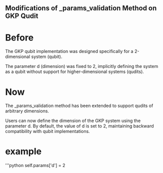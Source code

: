 ## Modifications of _params_validation Method on GKP Qudit

# Before

The GKP qubit implementation was designed specifically for a 2-dimensional system (qubit).

The parameter d (dimension) was fixed to 2, implicitly defining the system as a qubit without support for higher-dimensional systems (qudits).

# Now

The _params_validation method has been extended to support qudits of arbitrary dimensions.

Users can now define the dimension of the GKP system using the parameter d. By default, the value of d is set to 2, maintaining backward compatibility with qubit implementations.

# example
'''python
self.params['d'] = 2

